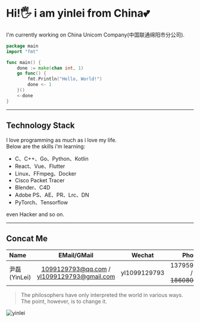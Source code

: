 # Hi!🖐️ i am **yinlei** from China💕

I'm currently working on China Unicom Company(中国联通绵阳市分公司).

```go 
package main 
import "fmt"

func main() {
    done := make(chan int, 1)
    go func() {
        fmt.Println("Hello, World!")
        done <- 1
    }()
    <-done
}
```

***

## Technology Stack
I love programming as much as i love my life.  
Below are the skills i'm learning:
- C、C++、Go、Python、Kotlin
- React、Vue、Flutter
- Linux、FFmpeg、Docker
- Cisco Packet Tracer
- Blender、C4D
- Adobe PS、AE、PR、Lrc、DN
- PyTorch、Tensorflow

even Hacker and so on.

***

## Concat Me

| Name | EMail/GMail | Wechat | Phone | YouTube | Bilibili |
| :--- | :---: | :---: | :---: | :---: | ---: |
| 尹磊(YinLei) | 1099129793@qq.com / yl1099129793@gmail.com | yl1099129793 | 13795950539 / ~~18608091120~~ | [lei yin](https://www.youtube.com/channel/UClg53fJlRO-5GAwGoHjxP0A) | [yinleiCoder](https://space.bilibili.com/355529756?spm_id_from=333.976.0.0) |

> The philosophers have only interpreted the world in various ways.  
>  The point, however, is to change it.

![yinlei](https://img.zcool.cn/community/013e00628b19f00002c3290f714543.jpg?x-oss-process=image/auto-orient,1/resize,m_lfit,w_1280,limit_1/sharpen,100/format,webp/quality,q_100)
